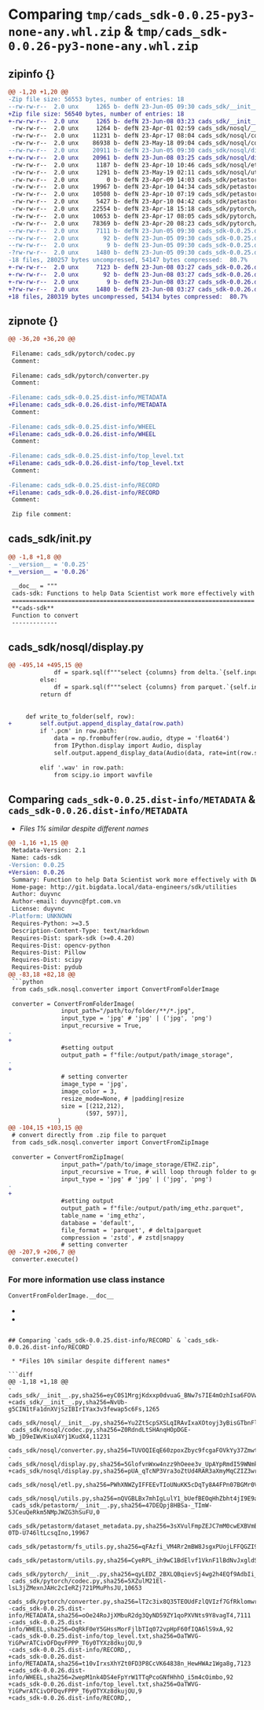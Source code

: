 # Comparing `tmp/cads_sdk-0.0.25-py3-none-any.whl.zip` & `tmp/cads_sdk-0.0.26-py3-none-any.whl.zip`

## zipinfo {}

```diff
@@ -1,20 +1,20 @@
-Zip file size: 56553 bytes, number of entries: 18
--rw-rw-r--  2.0 unx     1265 b- defN 23-Jun-05 09:30 cads_sdk/__init__.py
+Zip file size: 56540 bytes, number of entries: 18
+-rw-rw-r--  2.0 unx     1265 b- defN 23-Jun-08 03:23 cads_sdk/__init__.py
 -rw-rw-r--  2.0 unx     1264 b- defN 23-Apr-01 02:59 cads_sdk/nosql/__init__.py
 -rw-rw-r--  2.0 unx    11231 b- defN 23-Apr-17 08:04 cads_sdk/nosql/codec.py
 -rw-rw-r--  2.0 unx    86938 b- defN 23-May-18 09:04 cads_sdk/nosql/converter.py
--rw-rw-r--  2.0 unx    20911 b- defN 23-Jun-05 09:30 cads_sdk/nosql/display.py
+-rw-rw-r--  2.0 unx    20961 b- defN 23-Jun-08 03:25 cads_sdk/nosql/display.py
 -rw-rw-r--  2.0 unx     1187 b- defN 23-Apr-10 10:46 cads_sdk/nosql/etl.py
 -rw-rw-r--  2.0 unx     1291 b- defN 23-May-19 02:11 cads_sdk/nosql/utils.py
 -rw-rw-r--  2.0 unx        0 b- defN 23-Apr-09 14:03 cads_sdk/petastorm/__init__.py
 -rw-rw-r--  2.0 unx    19967 b- defN 23-Apr-10 04:34 cads_sdk/petastorm/dataset_metadata.py
 -rw-rw-r--  2.0 unx    10508 b- defN 23-Apr-10 07:19 cads_sdk/petastorm/fs_utils.py
 -rw-rw-r--  2.0 unx     5427 b- defN 23-Apr-10 04:42 cads_sdk/petastorm/utils.py
 -rw-rw-r--  2.0 unx    22554 b- defN 23-Apr-18 15:18 cads_sdk/pytorch/__init__.py
 -rw-rw-r--  2.0 unx    10653 b- defN 23-Apr-17 08:05 cads_sdk/pytorch/codec.py
 -rw-rw-r--  2.0 unx    78369 b- defN 23-Apr-20 08:23 cads_sdk/pytorch/converter.py
--rw-rw-r--  2.0 unx     7111 b- defN 23-Jun-05 09:30 cads_sdk-0.0.25.dist-info/METADATA
--rw-rw-r--  2.0 unx       92 b- defN 23-Jun-05 09:30 cads_sdk-0.0.25.dist-info/WHEEL
--rw-rw-r--  2.0 unx        9 b- defN 23-Jun-05 09:30 cads_sdk-0.0.25.dist-info/top_level.txt
-?rw-rw-r--  2.0 unx     1480 b- defN 23-Jun-05 09:30 cads_sdk-0.0.25.dist-info/RECORD
-18 files, 280257 bytes uncompressed, 54147 bytes compressed:  80.7%
+-rw-rw-r--  2.0 unx     7123 b- defN 23-Jun-08 03:27 cads_sdk-0.0.26.dist-info/METADATA
+-rw-rw-r--  2.0 unx       92 b- defN 23-Jun-08 03:27 cads_sdk-0.0.26.dist-info/WHEEL
+-rw-rw-r--  2.0 unx        9 b- defN 23-Jun-08 03:27 cads_sdk-0.0.26.dist-info/top_level.txt
+?rw-rw-r--  2.0 unx     1480 b- defN 23-Jun-08 03:27 cads_sdk-0.0.26.dist-info/RECORD
+18 files, 280319 bytes uncompressed, 54134 bytes compressed:  80.7%
```

## zipnote {}

```diff
@@ -36,20 +36,20 @@
 
 Filename: cads_sdk/pytorch/codec.py
 Comment: 
 
 Filename: cads_sdk/pytorch/converter.py
 Comment: 
 
-Filename: cads_sdk-0.0.25.dist-info/METADATA
+Filename: cads_sdk-0.0.26.dist-info/METADATA
 Comment: 
 
-Filename: cads_sdk-0.0.25.dist-info/WHEEL
+Filename: cads_sdk-0.0.26.dist-info/WHEEL
 Comment: 
 
-Filename: cads_sdk-0.0.25.dist-info/top_level.txt
+Filename: cads_sdk-0.0.26.dist-info/top_level.txt
 Comment: 
 
-Filename: cads_sdk-0.0.25.dist-info/RECORD
+Filename: cads_sdk-0.0.26.dist-info/RECORD
 Comment: 
 
 Zip file comment:
```

## cads_sdk/__init__.py

```diff
@@ -1,8 +1,8 @@
-__version__ = '0.0.25'
+__version__ = '0.0.26'
 
 __doc__ = """
 cads-sdk: Functions to help Data Scientist work more effectively with unstructured data and datalake
 =====================================================================
 **cads-sdk**
 Function to convert 
 -------------
```

## cads_sdk/nosql/display.py

```diff
@@ -495,14 +495,15 @@
             df = spark.sql(f"""select {columns} from delta.`{self.input_path}` """)
         else:
             df = spark.sql(f"""select {columns} from parquet.`{self.input_path}`""")
         return df
     
     
     def write_to_folder(self, row):
+        self.output.append_display_data(row.path)
         if '.pcm' in row.path:
             data = np.frombuffer(row.audio, dtype = 'float64')
             from IPython.display import Audio, display
             self.output.append_display_data(Audio(data, rate=int(row.samplerate)))
             
         elif '.wav' in row.path:
             from scipy.io import wavfile
```

## Comparing `cads_sdk-0.0.25.dist-info/METADATA` & `cads_sdk-0.0.26.dist-info/METADATA`

 * *Files 1% similar despite different names*

```diff
@@ -1,16 +1,15 @@
 Metadata-Version: 2.1
 Name: cads-sdk
-Version: 0.0.25
+Version: 0.0.26
 Summary: Function to help Data Scientist work more effectively with DWH
 Home-page: http://git.bigdata.local/data-engineers/sdk/utilities
 Author: duyvnc
 Author-email: duyvnc@fpt.com.vn
 License: duyvnc
-Platform: UNKNOWN
 Requires-Python: >=3.5
 Description-Content-Type: text/markdown
 Requires-Dist: spark-sdk (>=0.4.20)
 Requires-Dist: opencv-python
 Requires-Dist: Pillow
 Requires-Dist: scipy
 Requires-Dist: pydub
@@ -83,18 +82,18 @@
 ```python
 from cads_sdk.nosql.converter import ConvertFromFolderImage
 
 converter = ConvertFromFolderImage(
               input_path="/path/to/folder/**/*.jpg",
               input_type = 'jpg' # 'jpg' | ('jpg', 'png')
               input_recursive = True,
-
+              
               #setting output
               output_path = f"file:/output/path/image_storage",
-
+              
               # setting converter
               image_type = 'jpg',
               image_color = 3,
               resize_mode=None, # |padding|resize
               size = [(212,212),
                      (597, 597)],
              )
@@ -104,15 +103,15 @@
 # convert directly from .zip file to parquet
 from cads_sdk.nosql.converter import ConvertFromZipImage
 
 converter = ConvertFromZipImage(
               input_path="/path/to/image_storage/ETHZ.zip",
               input_recursive = True, # will loop through folder to get all pattern
               input_type = 'jpg' # 'jpg' | ('jpg', 'png')
-
+    
               #setting output
               output_path = f"file:/output/path/img_ethz.parquet",
               table_name = 'img_ethz',
               database = 'default',
               file_format = 'parquet', # delta|parquet
               compression = 'zstd', # zstd|snappy
               # setting converter
@@ -207,9 +206,7 @@
 converter.execute()
 ```
 ### For more information use class instance
 ```python
 ConvertFromFolderImage.__doc__
 ```
 
-
-
```

## Comparing `cads_sdk-0.0.25.dist-info/RECORD` & `cads_sdk-0.0.26.dist-info/RECORD`

 * *Files 10% similar despite different names*

```diff
@@ -1,18 +1,18 @@
-cads_sdk/__init__.py,sha256=eyC0S1MrgjKdxxp0dvuaG_BNw7s7IE4mOzhIsa6FOVw,1265
+cads_sdk/__init__.py,sha256=NvUb-g5CIN1tFa1dnXVjSzIBIrIYax3v3fewap5c6Fs,1265
 cads_sdk/nosql/__init__.py,sha256=Yu2Zt5cpSXSLqIRAvIxaXOtoyj3yBisGTbnFlH4UD2A,1264
 cads_sdk/nosql/codec.py,sha256=Z0RdndLtSHAnqHOpDGE-Wb_jD9eIWvKiuX4Yj1KudX4,11231
 cads_sdk/nosql/converter.py,sha256=TUVOQIEqE60zpoxZbyc9fcgaFOVkYy37ZmwtBVG8LoI,86938
-cads_sdk/nosql/display.py,sha256=5GlofvnWxw4nzz9hOeee3v_UpAYpRmdI59WNmkLIbgA,20911
+cads_sdk/nosql/display.py,sha256=pUA_qTcNP3Vra3oZtUd4RAR3aXmyMqCZIZ3wrF8p_QE,20961
 cads_sdk/nosql/etl.py,sha256=PWhXNWZyIFFEEvTIoUNuKK5cDqTy8A4FPn07BGMr0Vk,1187
 cads_sdk/nosql/utils.py,sha256=nQVGBLBx7mhIgLulY1_bUefBEOqHhZbht4jI9E9azuY,1291
 cads_sdk/petastorm/__init__.py,sha256=47DEQpj8HBSa-_TImW-5JCeuQeRkm5NMpJWZG3hSuFU,0
 cads_sdk/petastorm/dataset_metadata.py,sha256=3sXVulFmpZEJC7mM0cwEXBVmB-0TD-U746ltLcsqIno,19967
 cads_sdk/petastorm/fs_utils.py,sha256=qFAzfi_VM4Rr2mBW8JsgxPUojLFFQGZI93MpI4sL_Xo,10508
 cads_sdk/petastorm/utils.py,sha256=CyeRPL_ih9wC1BdElvf1VknF1lBdNvJxgldSiU1OkFs,5427
 cads_sdk/pytorch/__init__.py,sha256=qyLEDZ_2BXLQBqievSj4wg2h4EQf9AdbIi_1SKFyIsM,22554
 cads_sdk/pytorch/codec.py,sha256=5XZulM21El-lsL3jZMexnJAHc2cIeRZj721PMuPhsJU,10653
 cads_sdk/pytorch/converter.py,sha256=lT2c3ix8Q35TEOUdFzlQVIzf7GfRklomwrdfRaXcY7k,78369
-cads_sdk-0.0.25.dist-info/METADATA,sha256=oOe24RoJjXMbuR2dg3QyND59ZY1qoPXVNts9Y8vagT4,7111
-cads_sdk-0.0.25.dist-info/WHEEL,sha256=OqRkF0eY5GHssMorFjlbTIq072vpHpF60fIQA6lS9xA,92
-cads_sdk-0.0.25.dist-info/top_level.txt,sha256=OaTWVG-YiGPwrATCivDFDqvFPPP_T6y0TYXz8dkujOU,9
-cads_sdk-0.0.25.dist-info/RECORD,,
+cads_sdk-0.0.26.dist-info/METADATA,sha256=t10vIrxsXhYZt0FD3P8CcVK64838n_HewHWAz1Wga8g,7123
+cads_sdk-0.0.26.dist-info/WHEEL,sha256=2wepM1nk4DS4eFpYrW1TTqPcoGNfHhhO_i5m4cOimbo,92
+cads_sdk-0.0.26.dist-info/top_level.txt,sha256=OaTWVG-YiGPwrATCivDFDqvFPPP_T6y0TYXz8dkujOU,9
+cads_sdk-0.0.26.dist-info/RECORD,,
```

